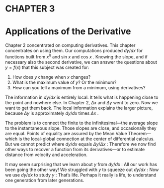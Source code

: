 # CHAPTER 3

# Applications of the Derivative

Chapter 2 concentrated on computing derivatives. This chapter concentrates on using them. Our computations produced $d y / d x$ for functions built from $x ^ { n }$ and sin $x$ and cos $x$ . Knowing the slope, and if necessary also the second derivative, we can answer the questions about $y = f ( x )$ that this subject was created for:

1. How does $y$ change when $x$ changes?   
2. What is the maximum value of $y ?$ Or the minimum?   
3. How can you tell a maximum from a minimum, using derivatives?

The information in $d y / d x$ is entirely local. It tells what is happening close to the point and nowhere else. In Chapter 2, $\Delta x$ and $\Delta y$ went to zero. Now we want to get them back. The local information explains the larger picture, because $\Delta y$ is approximately $d y / d x$ times $\Delta x$ .

The problem is to connect the finite to the infinitesimal—the average slope to the instantaneous slope. Those slopes are close, and occasionally they are equal. Points of equality are assured by the Mean Value Theorem—which is the local-global connection at the center of differential calculus. But we cannot predict where $d y / d x$ equals $\Delta y / \Delta x$ : Therefore we now find other ways to recover a function from its derivatives—or to estimate distance from velocity and acceleration.

It may seem surprising that we learn about $y$ from $d y / d x$ : All our work has been going the other way! We struggled with $y$ to squeeze out $d y / d x$ : Now we use $d y / d x$ to study $y$ : That’s life. Perhaps it really is life, to understand one generation from later generations.